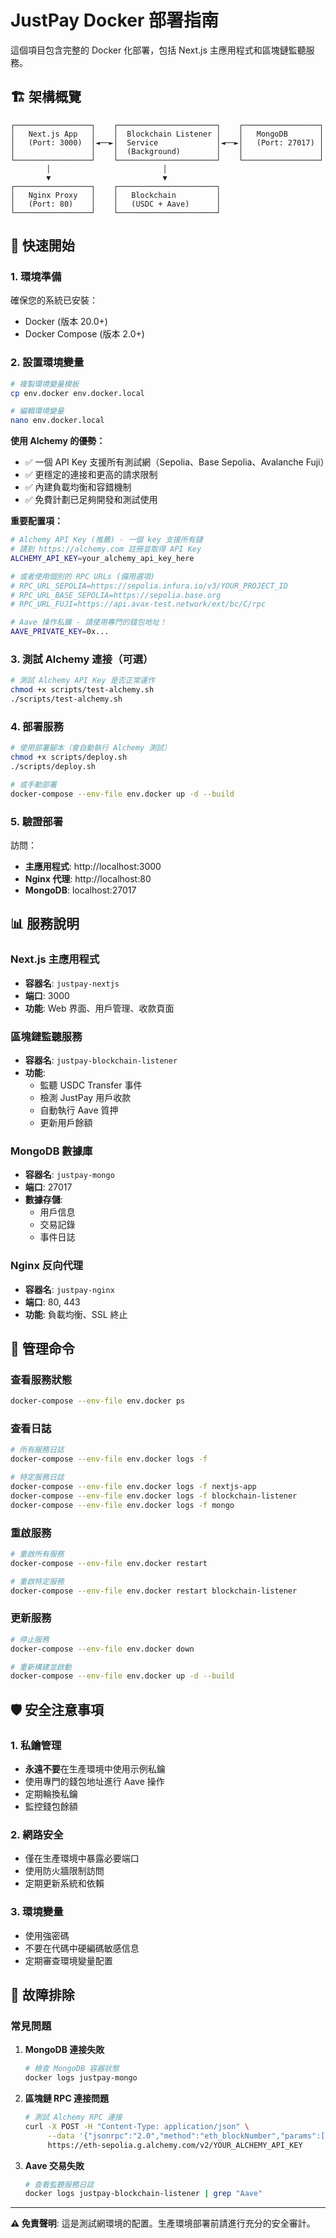 # JustPay Docker 部署指南

這個項目包含完整的 Docker 化部署，包括 Next.js 主應用程式和區塊鏈監聽服務。

## 🏗️ 架構概覽

```
┌─────────────────┐    ┌──────────────────────┐    ┌─────────────────┐
│   Next.js App   │    │  Blockchain Listener │    │   MongoDB       │
│   (Port: 3000)  │◄──►│  Service             │◄──►│   (Port: 27017) │
│                 │    │  (Background)        │    │                 │
└─────────────────┘    └──────────────────────┘    └─────────────────┘
        │                         │
        ▼                         ▼
┌─────────────────┐    ┌──────────────────────┐
│   Nginx Proxy   │    │   Blockchain         │
│   (Port: 80)    │    │   (USDC + Aave)      │
└─────────────────┘    └──────────────────────┘
```

## 🚀 快速開始

### 1. 環境準備

確保您的系統已安裝：

- Docker (版本 20.0+)
- Docker Compose (版本 2.0+)

### 2. 設置環境變量

```bash
# 複製環境變量模板
cp env.docker env.docker.local

# 編輯環境變量
nano env.docker.local
```

**使用 Alchemy 的優勢：**

- ✅ 一個 API Key 支援所有測試網（Sepolia、Base Sepolia、Avalanche Fuji）
- ✅ 更穩定的連接和更高的請求限制
- ✅ 內建負載均衡和容錯機制
- ✅ 免費計劃已足夠開發和測試使用

**重要配置項：**

```bash
# Alchemy API Key (推薦) - 一個 key 支援所有鏈
# 請到 https://alchemy.com 註冊並取得 API Key
ALCHEMY_API_KEY=your_alchemy_api_key_here

# 或者使用個別的 RPC URLs (備用選項)
# RPC_URL_SEPOLIA=https://sepolia.infura.io/v3/YOUR_PROJECT_ID
# RPC_URL_BASE_SEPOLIA=https://sepolia.base.org
# RPC_URL_FUJI=https://api.avax-test.network/ext/bc/C/rpc

# Aave 操作私鑰 - 請使用專門的錢包地址！
AAVE_PRIVATE_KEY=0x...
```

### 3. 測試 Alchemy 連接（可選）

```bash
# 測試 Alchemy API Key 是否正常運作
chmod +x scripts/test-alchemy.sh
./scripts/test-alchemy.sh
```

### 4. 部署服務

```bash
# 使用部署腳本（會自動執行 Alchemy 測試）
chmod +x scripts/deploy.sh
./scripts/deploy.sh

# 或手動部署
docker-compose --env-file env.docker up -d --build
```

### 5. 驗證部署

訪問：

- **主應用程式**: http://localhost:3000
- **Nginx 代理**: http://localhost:80
- **MongoDB**: localhost:27017

## 📊 服務說明

### Next.js 主應用程式

- **容器名**: `justpay-nextjs`
- **端口**: 3000
- **功能**: Web 界面、用戶管理、收款頁面

### 區塊鏈監聽服務

- **容器名**: `justpay-blockchain-listener`
- **功能**:
  - 監聽 USDC Transfer 事件
  - 檢測 JustPay 用戶收款
  - 自動執行 Aave 質押
  - 更新用戶餘額

### MongoDB 數據庫

- **容器名**: `justpay-mongo`
- **端口**: 27017
- **數據存儲**:
  - 用戶信息
  - 交易記錄
  - 事件日誌

### Nginx 反向代理

- **容器名**: `justpay-nginx`
- **端口**: 80, 443
- **功能**: 負載均衡、SSL 終止

## 🔧 管理命令

### 查看服務狀態

```bash
docker-compose --env-file env.docker ps
```

### 查看日誌

```bash
# 所有服務日誌
docker-compose --env-file env.docker logs -f

# 特定服務日誌
docker-compose --env-file env.docker logs -f nextjs-app
docker-compose --env-file env.docker logs -f blockchain-listener
docker-compose --env-file env.docker logs -f mongo
```

### 重啟服務

```bash
# 重啟所有服務
docker-compose --env-file env.docker restart

# 重啟特定服務
docker-compose --env-file env.docker restart blockchain-listener
```

### 更新服務

```bash
# 停止服務
docker-compose --env-file env.docker down

# 重新構建並啟動
docker-compose --env-file env.docker up -d --build
```

## 🛡️ 安全注意事項

### 1. 私鑰管理

- **永遠不要**在生產環境中使用示例私鑰
- 使用專門的錢包地址進行 Aave 操作
- 定期輪換私鑰
- 監控錢包餘額

### 2. 網路安全

- 僅在生產環境中暴露必要端口
- 使用防火牆限制訪問
- 定期更新系統和依賴

### 3. 環境變量

- 使用強密碼
- 不要在代碼中硬編碼敏感信息
- 定期審查環境變量配置

## 🚨 故障排除

### 常見問題

1. **MongoDB 連接失敗**

   ```bash
   # 檢查 MongoDB 容器狀態
   docker logs justpay-mongo
   ```

2. **區塊鏈 RPC 連接問題**

   ```bash
   # 測試 Alchemy RPC 連接
   curl -X POST -H "Content-Type: application/json" \
        --data '{"jsonrpc":"2.0","method":"eth_blockNumber","params":[],"id":1}' \
        https://eth-sepolia.g.alchemy.com/v2/YOUR_ALCHEMY_API_KEY
   ```

3. **Aave 交易失敗**

   ```bash
   # 查看監聽服務日誌
   docker logs justpay-blockchain-listener | grep "Aave"
   ```

---

**⚠️ 免責聲明**: 這是測試網環境的配置。生產環境部署前請進行充分的安全審計。
